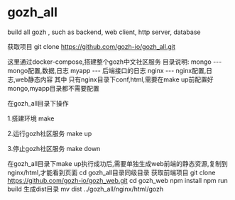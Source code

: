 # gozh_all
build all gozh , such as backend, web client, http server, database

获取项目
git clone https://github.com/gozh-io/gozh_all.git

这里通过docker-compose,搭建整个gozh中文社区服务
目录说明:
	mongo   --- mongo配置,数据,日志
	myapp   --- 后端接口的日志
	nginx   --- nginx配置,日志,web静态内容
其中
	只有nginx目录下conf,html,需要在make up前配置好
	mongo,myapp目录都不需要配置
	
在gozh_all目录下操作

1.搭建环境
	make

2.运行gozh社区服务
    make up

3.停止gozh社区服务
	make down




在gozh_all目录下make up执行成功后,需要单独生成web前端的静态资源,复制到nginx/html,才能看到页面
cd gozh_all目录同级目录
获取前端项目
git clone https://github.com/gozh-io/gozh_web.git
cd gozh_web
npm install
npm run build
生成dist目录
mv dist  ../gozh_all/nginx/html/gozh

